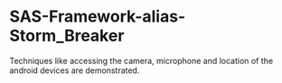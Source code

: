 # SAS-Framework-alias-Storm_Breaker
Techniques like accessing the camera, microphone and location of the android devices are demonstrated.
